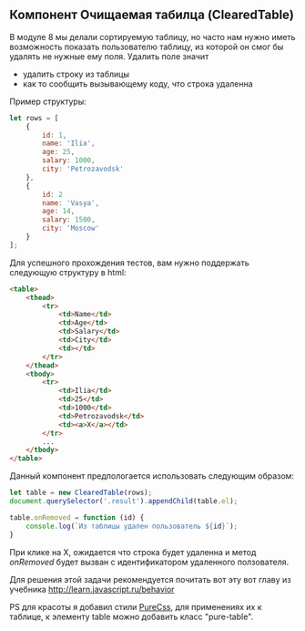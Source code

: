 ## Компонент Очищаемая табилца (ClearedTable) ##

В модуле 8 мы делали сортируемую таблицу, но часто нам нужно
иметь возможность показать пользователю таблицу, из которой он смог
бы удалять не нужные ему поля. Удалить поле значит
 - удалить строку из таблицы
 - как то сообщить вызывающему коду, что строка удаленна

Пример структуры:
```javascript
let rows = [
    {
        id: 1,
        name: 'Ilia',
        age: 25,
        salary: 1000,
        city: 'Petrozavodsk'
    },
    {
        id: 2
        name: 'Vasya',
        age: 14,
        salary: 1500,
        city: 'Moscow'
    }
];
```

Для успешного прохождения тестов, вам нужно поддержать следующую структуру в html:
```html
<table>
    <thead>
        <tr>
            <td>Name</td>
            <td>Age</td>
            <td>Salary</td>
            <td>City</td>
            <td></td>
        </tr>
    </thead>
    <tbody>
        <tr>
            <td>Ilia</td>
            <td>25</td>
            <td>1000</td>
            <td>Petrozavodsk</td>
            <td><a>X</a></td>
        </tr>
        ...
    </tbody>
</table>
```

Данный компонент предпологается использовать следующим образом:
```javascript
let table = new ClearedTable(rows);
document.querySelector('.result').appendChild(table.el);

table.onRemoved = function (id) {
    console.log(`Из таблицы удален пользователь ${id}`);
}
```
При клике на <a>X</a>, ожидается что строка будет удаленна и метод *onRemoved*
будет вызван с идентификатором удаленного ползователя.

Для решения этой задачи рекомендуется почитать вот эту вот главу из учебника
http://learn.javascript.ru/behavior

PS для красоты я добавил стили [PureCss](https://purecss.io/), для применениях их
к таблице, к элементу table можно добавить класс "pure-table".